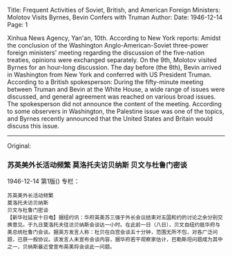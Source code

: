 Title: Frequent Activities of Soviet, British, and American Foreign Ministers: Molotov Visits Byrnes, Bevin Confers with Truman
Author:
Date: 1946-12-14
Page: 1

Xinhua News Agency, Yan'an, 10th. According to New York reports: Amidst the conclusion of the Washington Anglo-American-Soviet three-power foreign ministers' meeting regarding the discussion of the five-nation treaties, opinions were exchanged separately. On the 9th, Molotov visited Byrnes for an hour-long discussion. The day before (the 8th), Bevin arrived in Washington from New York and conferred with US President Truman. According to a British spokesperson: During the fifty-minute meeting between Truman and Bevin at the White House, a wide range of issues were discussed, and general agreement was reached on various broad issues. The spokesperson did not announce the content of the meeting. According to some observers in Washington, the Palestine issue was one of the topics, and Byrnes recently announced that the United States and Britain would discuss this issue.



<hr /> 

Original: 


### 苏英美外长活动频繁  莫洛托夫访贝纳斯  贝文与杜鲁门密谈

1946-12-14
第1版()
专栏：

    苏英美外长活动频繁
    莫洛托夫访贝纳斯
    贝文与杜鲁门密谈
    【新华社延安十日电】据纽约讯：华府英美苏三强于外长会议结束对五国和约的讨论之余分别交换意见。于九日莫洛托夫往访贝纳斯会谈达一小时。在此前一日（八日），贝文自纽约抵华府与美总统杜鲁门会谈。据英方发言人称：杜贝在白宫会谈五十分钟，范围无所不包，对各广泛问题，已获一般协议。该发言人未宣布会谈内容，据华府若干观察家估计，巴勒斯坦问题成为其中之一，贝纳斯最近曾宣布英美将会谈此一问题。
